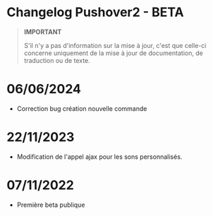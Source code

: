 # Changelog Pushover2  - BETA

>**IMPORTANT**
>
>S'il n'y a pas d'information sur la mise à jour, c'est que celle-ci concerne uniquement de la mise à jour de documentation, de traduction ou de texte.

# 06/06/2024
- Correction bug création nouvelle commande

# 22/11/2023
- Modification de l'appel ajax pour les sons personnalisés.

# 07/11/2022
- Première beta publique
